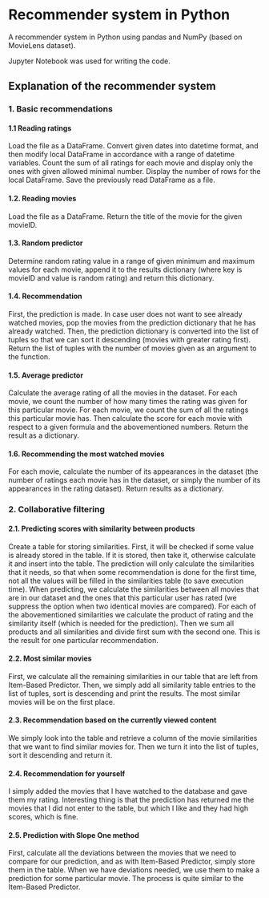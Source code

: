 # Recommender system in Python

A recommender system in Python using pandas and NumPy (based on MovieLens dataset).

Jupyter Notebook was used for writing the code.

## Explanation of the recommender system

### 1. Basic recommendations

#### 1.1 Reading ratings

Load the file as a DataFrame. Convert given dates into datetime format, and then modify local DataFrame in accordance with a range of datetime variables. Count the sum of all ratings for each movie and display only the ones with given allowed minimal number. Display the number of rows for the local DataFrame. Save the previously read DataFrame as a file.

#### 1.2. Reading movies

Load the file as a DataFrame. Return the title of the movie for the given movieID.

#### 1.3. Random predictor

Determine random rating value in a range of given minimum and maximum values for each movie, append it to the results dictionary (where key is movieID and value is random rating) and return this dictionary.

#### 1.4. Recommendation

First, the prediction is made. In case user does not want to see already watched movies, pop the movies from the prediction dictionary that he has already watched. Then, the prediction dictionary is converted into the list of tuples so that we can sort it descending (movies with greater rating first). Return the list of tuples with the number of movies given as an argument to the function.

#### 1.5. Average predictor

Calculate the average rating of all the movies in the dataset. For each movie, we count the number of how many times the rating was given for this particular movie. For each movie, we count the sum of all the ratings this particular movie has. Then calculate the score for each movie with respect to a given formula and the abovementioned numbers. Return the result as a dictionary.

#### 1.6. Recommending the most watched movies

For each movie, calculate the number of its appearances in the dataset (the number of ratings each movie has in the dataset, or simply the number of its appearances in the rating dataset). Return results as a dictionary.

### 2. Collaborative filtering

#### 2.1. Predicting scores with similarity between products

Create a table for storing similarities. First, it will be checked if some value is already stored in the table. If it is stored, then take it, otherwise calculate it and insert into the table. The prediction will only calculate the similarities that it needs, so that when some recommendation is done for the first time, not all the values will be filled in the similarities table (to save execution time). When predicting, we calculate the similarities between all movies that are in our dataset and the ones that this particular user has rated (we suppress the option when two identical movies are compared). For each of the abovementioned similarities we calculate the product of rating and the similarity itself (which is needed for the prediction). Then we sum all products and all similarities and divide first sum with the second one. This is the result for one particular recommendation.

#### 2.2. Most similar movies

First, we calculate all the remaining similarities in our table that are left from Item-Based Predictor. Then, we simply add all similarity table entries to the list of tuples, sort is descending and print the results. The most similar movies will be on the first place.

#### 2.3. Recommendation based on the currently viewed content

We simply look into the table and retrieve a column of the movie similarities that we want to find similar movies for. Then we turn it into the list of tuples, sort it descending and return it.

#### 2.4. Recommendation for yourself

I simply added the movies that I have watched to the database and gave them my rating. Interesting thing is that the prediction has returned me the movies that I did not enter to the table, but which I like and they had high scores, which is fine.

#### 2.5. Prediction with Slope One method

First, calculate all the deviations between the movies that we need to compare for our prediction, and as with Item-Based Predictor, simply store them in the table. When we have deviations needed, we use them to make a prediction for some particular movie. The process is quite similar to the Item-Based Predictor.
